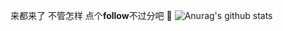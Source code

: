 来都来了 不管怎样 点个**follow**不过分吧 👋
![Anurag's github stats](https://github-readme-stats.vercel.app/api?username=limuen&show_icons=true&theme=tokyonight)
